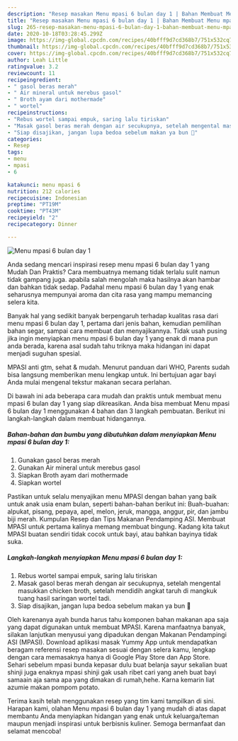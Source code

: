 ```yaml
---
description: "Resep masakan Menu mpasi 6 bulan day 1 | Bahan Membuat Menu mpasi 6 bulan day 1 Yang Sedap"
title: "Resep masakan Menu mpasi 6 bulan day 1 | Bahan Membuat Menu mpasi 6 bulan day 1 Yang Sedap"
slug: 265-resep-masakan-menu-mpasi-6-bulan-day-1-bahan-membuat-menu-mpasi-6-bulan-day-1-yang-sedap
date: 2020-10-18T03:28:45.299Z
image: https://img-global.cpcdn.com/recipes/40bfff9d7cd368b7/751x532cq70/menu-mpasi-6-bulan-day-1-foto-resep-utama.jpg
thumbnail: https://img-global.cpcdn.com/recipes/40bfff9d7cd368b7/751x532cq70/menu-mpasi-6-bulan-day-1-foto-resep-utama.jpg
cover: https://img-global.cpcdn.com/recipes/40bfff9d7cd368b7/751x532cq70/menu-mpasi-6-bulan-day-1-foto-resep-utama.jpg
author: Leah Little
ratingvalue: 3.2
reviewcount: 11
recipeingredient:
- " gasol beras merah"
- " Air mineral untuk merebus gasol"
- " Broth ayam dari mothermade"
- " wortel"
recipeinstructions:
- "Rebus wortel sampai empuk, saring lalu tiriskan"
- "Masak gasol beras merah dengan air secukupnya, setelah mengental masukkan chicken broth, setelah mendidih angkat taruh di mangkuk tuang hasil saringan wortel tadi."
- "Siap disajikan, jangan lupa bedoa sebelum makan ya bun 🥰"
categories:
- Resep
tags:
- menu
- mpasi
- 6

katakunci: menu mpasi 6 
nutrition: 212 calories
recipecuisine: Indonesian
preptime: "PT19M"
cooktime: "PT43M"
recipeyield: "2"
recipecategory: Dinner

---
```



![Menu mpasi 6 bulan day 1](https://img-global.cpcdn.com/recipes/40bfff9d7cd368b7/751x532cq70/menu-mpasi-6-bulan-day-1-foto-resep-utama.jpg)

Anda sedang mencari inspirasi resep menu mpasi 6 bulan day 1 yang Mudah Dan Praktis? Cara membuatnya memang tidak terlalu sulit namun tidak gampang juga. apabila salah mengolah maka hasilnya akan hambar dan bahkan tidak sedap. Padahal menu mpasi 6 bulan day 1 yang enak seharusnya mempunyai aroma dan cita rasa yang mampu memancing selera kita.

Banyak hal yang sedikit banyak berpengaruh terhadap kualitas rasa dari menu mpasi 6 bulan day 1, pertama dari jenis bahan, kemudian pemilihan bahan segar, sampai cara membuat dan menyajikannya. Tidak usah pusing jika ingin menyiapkan menu mpasi 6 bulan day 1 yang enak di mana pun anda berada, karena asal sudah tahu triknya maka hidangan ini dapat menjadi suguhan spesial.

MPASI anti gtm, sehat &amp; mudah. Menurut panduan dari WHO, Parents sudah bisa langsung memberikan menu lengkap untuk. Ini bertujuan agar bayi Anda mulai mengenal tekstur makanan secara perlahan.


Di bawah ini ada beberapa cara mudah dan praktis untuk membuat menu mpasi 6 bulan day 1 yang siap dikreasikan. Anda bisa membuat Menu mpasi 6 bulan day 1 menggunakan 4 bahan dan 3 langkah pembuatan. Berikut ini langkah-langkah dalam membuat hidangannya.

<!--inarticleads1-->

##### Bahan-bahan dan bumbu yang dibutuhkan dalam menyiapkan Menu mpasi 6 bulan day 1:

1. Gunakan  gasol beras merah
1. Gunakan  Air mineral untuk merebus gasol
1. Siapkan  Broth ayam dari mothermade
1. Siapkan  wortel


Pastikan untuk selalu menyajikan menu MPASI dengan bahan yang baik untuk anak usia enam bulan, seperti bahan-bahan berikut ini: Buah-buahan: alpukat, pisang, pepaya, apel, melon, jeruk, mangga, anggur, pir, dan jambu biji merah. Kumpulan Resep dan Tips Makanan Pendamping ASI. Membuat MPASI untuk pertama kalinya memang membuat bingung. Kadang kita takut MPASI buatan sendiri tidak cocok untuk bayi, atau bahkan bayinya tidak suka. 

<!--inarticleads2-->

##### Langkah-langkah menyiapkan Menu mpasi 6 bulan day 1:

1. Rebus wortel sampai empuk, saring lalu tiriskan
1. Masak gasol beras merah dengan air secukupnya, setelah mengental masukkan chicken broth, setelah mendidih angkat taruh di mangkuk tuang hasil saringan wortel tadi.
1. Siap disajikan, jangan lupa bedoa sebelum makan ya bun 🥰


Oleh karenanya ayah bunda harus tahu komponen bahan makanan apa saja yang dapat digunakan untuk membuat MPASI. Karena manfaatnya banyak, silakan lanjutkan menyusui yang dipadukan dengan Makanan Pendampingi ASI (MPASI). Download aplikasi masak Yummy App untuk mendapatkan beragam referensi resep masakan sesuai dengan selera kamu, lengkap dengan cara memasaknya hanya di Google Play Store dan App Store. Sehari sebelum mpasi bunda kepasar dulu buat belanja sayur sekalian buat shinji juga enaknya mpasi shinji gak usah ribet cari yang aneh buat bayi samaain aja sama apa yang dimakan di rumah,hehe. Karna kemarin liat azumie makan pompom potato. 

Terima kasih telah menggunakan resep yang tim kami tampilkan di sini. Harapan kami, olahan Menu mpasi 6 bulan day 1 yang mudah di atas dapat membantu Anda menyiapkan hidangan yang enak untuk keluarga/teman maupun menjadi inspirasi untuk berbisnis kuliner. Semoga bermanfaat dan selamat mencoba!
